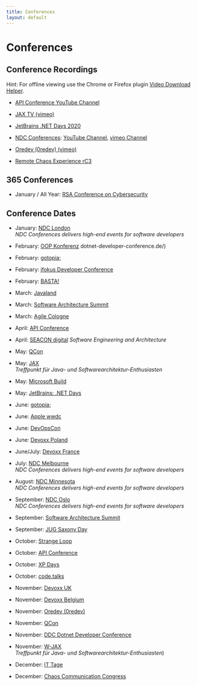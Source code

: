 ```yaml
---
title: Conferences
layout: default
---
```

# Conferences

## Conference Recordings

Hint: For offline viewing use the Chrome or Firefox plugin [Video Download Helper](https://www.downloadhelper.net/).

* [API Conference YouTube Channel](https://www.youtube.com/channel/UCtmmVmkh4D-8V-sHBD_S3TQ)

* [JAX TV (vimeo)](https://vimeo.com/jaxtv/videos)

* [JetBrains .NET Days 2020](https://blog.jetbrains.com/dotnet/2020/05/21/jetbrains-net-days-online-2020-session-recordings-available/)

* [NDC Conferences](https://ndcconferences.com/): [YouTube Channel](https://www.youtube.com/channel/UCTdw38Cw6jcm0atBPA39a0Q/playlists), [vimeo Channel](https://vimeo.com/ndcconferences)

* [Oredev (0redev) (vimeo)](https://vimeo.com/oredev)

* [Remote Chaos Experience rC3](https://media.ccc.de/c/rc3)

## 365 Conferences

* January / All Year: [RSA Conference on Cybersecurity](https://www.rsaconference.com/)

## Conference Dates

* January: [NDC London](https://ndcconferences.com/)<br>*NDC Conferences delivers high-end events for software developers*

* February: [OOP Konferenz](https://www.oop-konferenz.de/)
dotnet-developer-conference.de/)

* February: [gotopia;](https://gotopia.tech/events)

* February: [jfokus Developer Conference](https://www.jfokus.se/)

* February: [BASTA!](https://basta.net/)

* March: [Javaland](https://www.javaland.eu/de/home/)

* March: [Software Architecture Summit](https://software-architecture-summit.de/programm/)

* March: [Agile Cologne](https://www.agilecologne.de/)

* April: [API Conference](https://apiconference.net/)

* April: [SEACON digital](https://www.sea-con.de/) *Software Engineering and Architecture*

* May: [QCon](https://qconferences.com/)

* May: [JAX](https://jax.de/)<br>*Treffpunkt für Java- und Softwarearchitektur-Enthusiasten*

* May: [Microsoft Build](https://mybuild.microsoft.com/)

* May: [JetBrains: .NET Days](https://blog.jetbrains.com/?s=.net+day)

* June: [gotopia;](https://gotopia.tech/events)

* June: [Apple wwdc](https://developer.apple.com/wwdc20/)

* June: [DevOpsCon](https://devopsconference.de/de/)

* June: [Devoxx Poland](https://devoxx.com/)

* June/July: [Devoxx France](https://devoxx.com/)

* July: [NDC Melbourne](https://ndcconferences.com/)<br>*NDC Conferences delivers high-end events for software developers*

* August: [NDC Minnesota](https://ndcconferences.com/)<br>*NDC Conferences delivers high-end events for software developers*

* September: [NDC Oslo](https://ndcconferences.com/)<br>*NDC Conferences delivers high-end events for software developers*

* September: [Software Architecture Summit](https://software-architecture-summit.de/programm/)

* September: [JUG Saxony Day](https://jug-saxony-day.org/)

* October: [Strange Loop](https://www.thestrangeloop.com/)

* October: [API Conference](https://apiconference.net/)

* October: [XP Days](http://www.xpdays.de/)

* October: [code.talks](https://www.codetalks.de/de)

* November: [Devoxx UK](https://devoxx.com/)

* November: [Devoxx Belgium](https://devoxx.com/)

* November: [Oredev (0redev)](https://oredev.org)

* November: [QCon](https://qconferences.com/)

* November: [DDC Dotnet Developer Conference](https://www.dotnet-developer-conference.de/)

* November: [W-JAX](https://jax.de/)<br>*Treffpunkt für Java- und Softwarearchitektur-Enthusiasten*)

* December: [IT Tage](https://www.ittage.informatik-aktuell.de/konferenz/einfuehrung.html)

* December: [Chaos Communication Congress](https://events.ccc.de/)